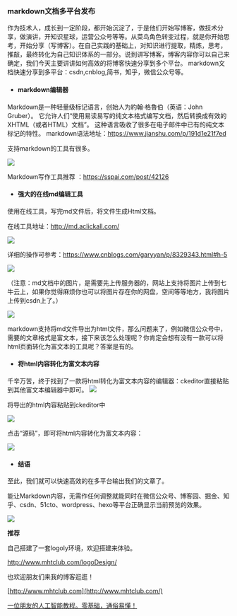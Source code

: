 ### markdown文档多平台发布

作为技术人，成长到一定阶段，都开始沉淀了，于是他们开始写博客，做技术分享，做演讲，开知识星球，运营公众号等等。从菜鸟角色转变过程，就是你开始思考，开始分享（写博客）。在自己实践的基础上，对知识进行提取，精炼，思考，推敲，最终转化为自己知识体系的一部分。说到讲写博客，博客内容你可以自己来确定，我们今天主要讲讲如何高效的将博客快速分享到多个平台。 markdown文档快速分享到多平台：csdn,cnblog,简书，知乎，微信公众号等。 

- #### markdown编辑器

Markdown是一种轻量级标记语言，创始人为約翰·格魯伯（英语：John Gruber）。 它允许人们“使用易读易写的纯文本格式编写文档，然后转换成有效的XHTML（或者HTML）文档”。 这种语言吸收了很多在电子邮件中已有的纯文本标记的特性。
markdown语法地址：https://www.jianshu.com/p/191d1e21f7ed

支持markdown的工具有很多。

![](https://img-blog.csdnimg.cn/20190515234409195.png)

Markdown写作工具推荐 ：https://sspai.com/post/42126

- #### 强大的在线md编辑工具

使用在线工具，写完md文件后，将文件生成Html文档。

在线工具地址：http://md.aclickall.com/

![](https://img-blog.csdnimg.cn/2019051523231941.png)

详细的操作可参考：https://www.cnblogs.com/garyyan/p/8329343.html#h-5

![](https://img-blog.csdnimg.cn/20190515232451649.png)

（注意：md文档中的图片，是需要先上传服务器的，网站上支持将图片上传到七牛云上，如果你觉得麻烦你也可以将图片存在你的网盘，空间等等地方，我将图片上传到csdn上了。）

![](https://img-blog.csdnimg.cn/20190515234223111.png)

markdown支持将md文件导出为html文件，那么问题来了，例如微信公众号中，需要的文章格式是富文本，接下来该怎么处理呢？你肯定会想有没有一款可以将html页面转化为富文本的工具呢？答案是有的。

- #### 将html内容转化为富文本内容

千辛万苦，终于找到了一款将html转化为富文本内容的编辑器：ckeditor直接粘贴到其他富文本编辑器中即可。
![](https://img-blog.csdnimg.cn/2019051523241976.png)

将导出的html内容粘贴到ckeditor中

![](https://img-blog.csdnimg.cn/20190515232542783.png)

点击“源码”，即可将html内容转化为富文本内容：

![](https://img-blog.csdnimg.cn/20190515232603662.png)



- #### 结语

至此，我们就可以快速高效的在多平台输出我们的文章了。

能让Markdown内容，无需作任何调整就能同时在微信公众号、博客园、掘金、知乎、csdn、51cto、wordpress、hexo等平台正确显示当前预览的效果。

![](https://img-blog.csdnimg.cn/20190510221509513.jpg)

**推荐**

自己搭建了一套logoly环境，欢迎搭建来体验。

<http://www.mhtclub.com/logoDesign/>

也欢迎朋友们来我的博客逛逛！

[http://www.mhtclub.com](http://www.mhtclub.com/)

[一位朋友的人工智能教程。零基础，通俗易懂！](http://www.captainbed.net/blog-mhtclub/)